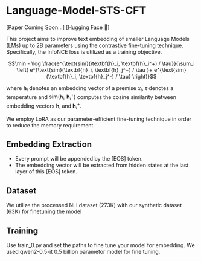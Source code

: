# Language-Model-STS-CFT

[Paper Coming Soon...] [[Hugging Face 🤗](https://huggingface.co/collections/trapoom555/small-lms-text-embedding-663b3ec87527788a577f6852)]

This project aims to improve text embedding of smaller Language Models (LMs) up to 2B parameters using the contrastive fine-tuning technique. Specifically, the InfoNCE loss is utilized as a training objective.

$$\min  - \log \frac{e^{\text{sim}(\textbf{h}_i, \textbf{h}_i^+) / \tau}}{\sum_i \left( e^{\text{sim}(\textbf{h}_i, \textbf{h}_j^+) / \tau }+ e^{\text{sim}(\textbf{h}_i, \textbf{h}_j^-) / \tau} \right)}$$

where $\textbf{h}_i$ denotes an embedding vector of a premise $x_i$, $\tau$ denotes a temperature and $\text{sim}(\textbf{h}_i, \textbf{h}_i^+)$ computes the cosine similarity between embedding vectors $\textbf{h}_i$ and $\textbf{h}_i^+$.

We employ LoRA as our parameter-efficient fine-tuning technique in order to reduce the memory requirement.

## Embedding Extraction

- Every prompt will be appended by the [EOS] token.
- The embedding vector will be extracted from hidden states at the last layer of this [EOS] token.


## Dataset

We utilize the processed NLI dataset (273K) with our synthetic dataset (63K) for finetuning the model 

## Training 
Use train_0.py and set the paths to fine tune your model for embedding. 
We used qwen2-0.5-it 0.5 billion parametor model for fine tuning. 
